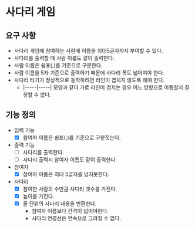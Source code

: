 # 사다리 게임

## 요구 사항

* 사다리 게임에 참여하는 사람에 이름을 최대5글자까지 부여할 수 있다. 
* 사다리를 출력할 때 사람 이름도 같이 출력한다.
* 사람 이름은 쉼표(,)를 기준으로 구분한다.
* 사람 이름을 5자 기준으로 출력하기 때문에 사다리 폭도 넓어져야 한다.
* 사다리 타기가 정상적으로 동작하려면 라인이 겹치지 않도록 해야 한다.
  * |-----|-----| 모양과 같이 가로 라인이 겹치는 경우 어느 방향으로 이동할지 결정할 수 없다.
  
## 기능 정의

* 입력 기능
  - [x] 참여자 이름은 쉼표(,)를 기준으로 구분짓는다.
  
* 출력 기능
  - [ ] 사다리를 출력한다.
  - [ ] 사다리 출력시 참여자 이름도 같이 출력한다.
  
* 참여자
  - [x] 참여자 이름은 최대 5글자를 넘지못한다.
  
* 사다리
  - [x] 참여한 사람의 수만큼 사다리 갯수를 가진다.
  - [x] 높이를 가진다.
  - [x] 줄 단위의 사다리 내용을 반환한다.
    * 참여자 이름보다 간격이 넓어야한다.
    * 사다리 연결선은 연속으로 그려질 수 없다.